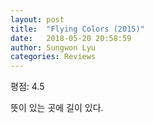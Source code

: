 ```yaml
---
layout: post
title:  "Flying Colors (2015)"
date:   2018-05-20 20:58:59
author: Sungwon Lyu
categories: Reviews
---
```


평점: 4.5

뜻이 있는 곳에 길이 있다.